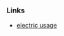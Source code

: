 
### Links

* [electric usage](https://cdn.rawgit.com/codetojoy/self/master/personal/viz/electric.html)
